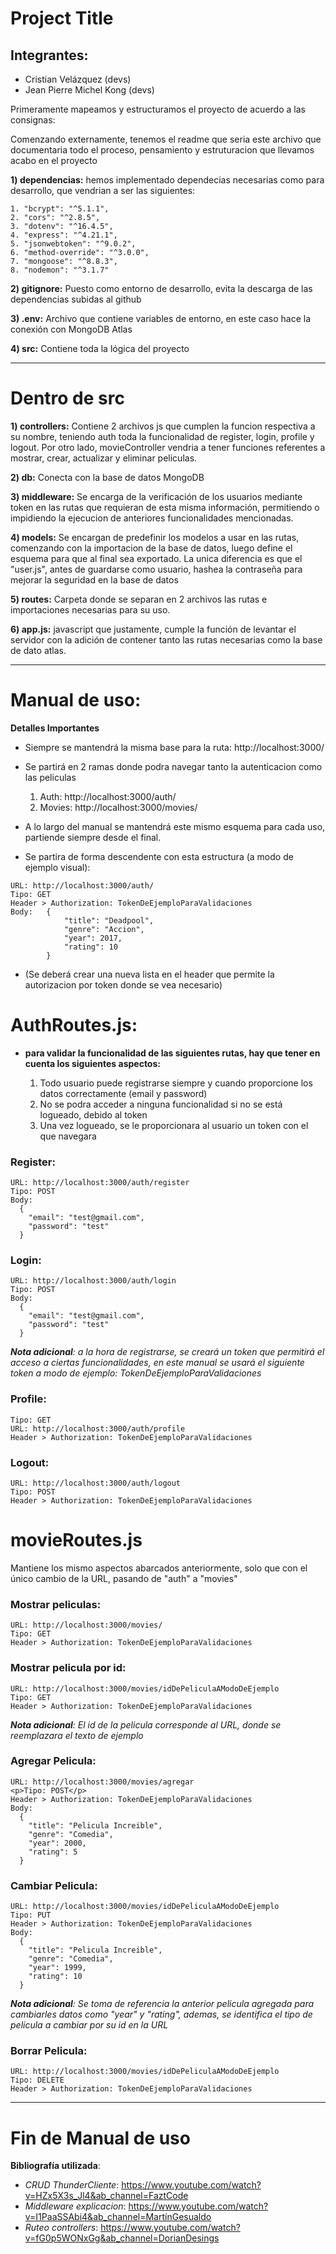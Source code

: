 
# Project Title

Integrantes:
-
- Cristian Velázquez (devs)
- Jean Pierre Michel Kong (devs)

Primeramente mapeamos y estructuramos el proyecto de acuerdo a las consignas:

Comenzando externamente, tenemos el readme que seria este archivo que documentaria todo el proceso, pensamiento y estruturacion que llevamos acabo en el proyecto

**1) dependencias:**
    hemos implementado dependecias necesarias como para desarrollo, que vendrian a ser las siguientes:
    
    1. "bcrypt": "^5.1.1",
    2. "cors": "^2.8.5",
    3. "dotenv": "^16.4.5",
    4. "express": "^4.21.1",
    5. "jsonwebtoken": "^9.0.2",
    6. "method-override": "^3.0.0",
    7. "mongoose": "^8.8.3",
    8. "nodemon": "^3.1.7"

**2) gitignore:**
    Puesto como entorno de desarrollo, evita la descarga de las dependencias subidas al github

**3) .env:**
    Archivo que contiene variables de entorno, en este caso hace la conexión con MongoDB Atlas

**4) src:**
    Contiene toda la lógica del proyecto

---
Dentro de src
=

**1) controllers:**
    Contiene 2 archivos js que cumplen la funcion respectiva a su nombre, teniendo auth toda la funcionalidad de register, login, profile y logout. Por otro lado, movieController vendria a tener funciones referentes a mostrar, crear, actualizar y eliminar peliculas.

**2) db:**
    Conecta con la base de datos MongoDB

**3) middleware:**
    Se encarga de la verificación de los usuarios mediante token en las rutas que requieran de esta misma información, permitiendo o impidiendo la ejecucion de anteriores funcionalidades mencionadas.

**4) models:**
    Se encargan de predefinir los modelos a usar en las rutas, comenzando con la importacion de la base de datos, luego define el esquema para que al final sea exportado. La unica diferencia es que el "user.js", antes de guardarse como usuario, hashea la contraseña para mejorar la seguridad en la base de datos

**5) routes:**
    Carpeta donde se separan en 2 archivos las rutas e importaciones necesarias para su uso.

**6) app.js:**
    javascript que justamente, cumple la función de levantar el servidor con la adición de contener tanto las rutas necesarias como la base de dato atlas.

---
Manual de uso:
=
**Detalles Importantes**

- Siempre se mantendrá la misma base para la ruta: http://localhost:3000/

- Se partirá en 2 ramas donde podra navegar tanto la autenticacion como las peliculas

  1. Auth: http://localhost:3000/auth/
  2. Movies: http://localhost:3000/movies/

- A lo largo del manual se mantendrá este mismo esquema para cada uso, partiende siempre desde el final.

- Se partira de forma descendente con esta estructura (a modo de ejemplo visual):
```
URL: http://localhost:3000/auth/
Tipo: GET
Header > Authorization: TokenDeEjemploParaValidaciones
Body:   {
            "title": "Deadpool",
            "genre": "Accion",
            "year": 2017,
            "rating": 10
        }
```
- (Se deberá crear una nueva lista en el header que permite la autorizacion por token donde se vea necesario)


AuthRoutes.js:
=
- **para validar la funcionalidad de las siguientes rutas, hay que tener en cuenta los siguientes aspectos:**

  1. Todo usuario puede registrarse siempre y cuando proporcione los datos correctamente (email y password)
  2. No se podra acceder a ninguna funcionalidad si no se está logueado, debido al token
  3. Una vez logueado, se le proporcionara al usuario un token con el que navegara



### Register:
```
URL: http://localhost:3000/auth/register
Tipo: POST
Body:
  {
    "email": "test@gmail.com",
    "password": "test"
  }
```


### Login:
```
URL: http://localhost:3000/auth/login
Tipo: POST
Body:
  {
    "email": "test@gmail.com",
    "password": "test"
  }
```
_**Nota adicional**: a la hora de registrarse, se creará un token que permitirá el acceso a ciertas funcionalidades, en este manual se usará el siguiente token a modo de ejemplo: TokenDeEjemploParaValidaciones_



### Profile:
```
Tipo: GET
URL: http://localhost:3000/auth/profile
Header > Authorization: TokenDeEjemploParaValidaciones
```


### Logout:
```
URL: http://localhost:3000/auth/logout
Tipo: POST
Header > Authorization: TokenDeEjemploParaValidaciones
```


movieRoutes.js
=

Mantiene los mismo aspectos abarcados anteriormente, solo que con el único cambio de la URL, pasando de "auth" a "movies"

### Mostrar peliculas:
```
URL: http://localhost:3000/movies/
Tipo: GET
Header > Authorization: TokenDeEjemploParaValidaciones
```

### Mostrar pelicula por id:
```
URL: http://localhost:3000/movies/idDePeliculaAModoDeEjemplo
Tipo: GET
Header > Authorization: TokenDeEjemploParaValidaciones
```
_**Nota adicional**: El id de la pelicula corresponde al URL, donde se reemplazara el texto de ejemplo_



### Agregar Pelicula:
```
URL: http://localhost:3000/movies/agregar
<p>Tipo: POST</p>
Header > Authorization: TokenDeEjemploParaValidaciones
Body:
  {
    "title": "Pelicula Increible",
    "genre": "Comedia",
    "year": 2000,
    "rating": 5
  }
```


### Cambiar Pelicula:
```
URL: http://localhost:3000/movies/idDePeliculaAModoDeEjemplo
Tipo: PUT
Header > Authorization: TokenDeEjemploParaValidaciones
Body:
  {
    "title": "Pelicula Increible",
    "genre": "Comedia",
    "year": 1999,
    "rating": 10
  }
```
_**Nota adicional**: Se toma de referencia la anterior pelicula agregada para cambiarles datos como "year" y "rating", ademas, se identifica el tipo de pelicula a cambiar por su id en la URL_



### Borrar Pelicula:
```
URL: http://localhost:3000/movies/idDePeliculaAModoDeEjemplo
Tipo: DELETE
Header > Authorization: TokenDeEjemploParaValidaciones
```
---
Fin de Manual de uso
=

**Bibliografía utilizada**:

- _CRUD ThunderCliente_: https://www.youtube.com/watch?v=HZx5X3s_Jl4&ab_channel=FaztCode
- _Middleware explicacion_: https://www.youtube.com/watch?v=I1PaaSSAbi4&ab_channel=MartínGesualdo
- _Ruteo controllers_: https://www.youtube.com/watch?v=fG0p5WONxGg&ab_channel=DorianDesings
